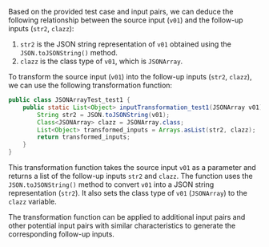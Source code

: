 Based on the provided test case and input pairs, we can deduce the following relationship between the source input (`v01`) and the follow-up inputs (`str2`, `clazz`):

1. `str2` is the JSON string representation of `v01` obtained using the `JSON.toJSONString()` method.
2. `clazz` is the class type of `v01`, which is `JSONArray`.

To transform the source input (`v01`) into the follow-up inputs (`str2`, `clazz`), we can use the following transformation function:

```java
public class JSONArrayTest_test1 {
    public static List<Object> inputTransformation_test1(JSONArray v01) {
        String str2 = JSON.toJSONString(v01);
        Class<JSONArray> clazz = JSONArray.class;
        List<Object> transformed_inputs = Arrays.asList(str2, clazz);
        return transformed_inputs;
    }
}
```

This transformation function takes the source input `v01` as a parameter and returns a list of the follow-up inputs `str2` and `clazz`. The function uses the `JSON.toJSONString()` method to convert `v01` into a JSON string representation (`str2`). It also sets the class type of `v01` (`JSONArray`) to the `clazz` variable.

The transformation function can be applied to additional input pairs and other potential input pairs with similar characteristics to generate the corresponding follow-up inputs.